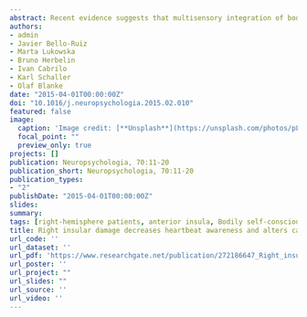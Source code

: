 ```yaml
---
abstract: Recent evidence suggests that multisensory integration of bodily signals involving exteroceptive and interoceptive information modulates bodily aspects of self-consciousness such as self-identification and self-location. In the so-called Full Body Illusion subjects watch a virtual body being stroked while they perceive tactile stimulation on their own body inducing illusory self-identification with the virtual body and a change in self-location towards the virtual body. In a related illusion, it has recently been shown that similar changes in self-identification and self-location can be observed when an interoceptive signal is used in association with visual stimulation of the virtual body (i.e., participants observe a virtual body illuminated in synchrony with their heartbeat). Although brain imaging and neuropsychological evidence suggest that the insular cortex is a core region for interoceptive processing (such as cardiac perception and awareness) as well as for self-consciousness, it is currently not known whether the insula mediates cardio-visual modulation of self-consciousness. Here we tested the involvement of insular cortex in heartbeat awareness and cardio-visual manipulation of bodily self-consciousness in a patient before and after resection of a selective right neoplastic insular lesion. Cardio-visual stimulation induced an abnormally enhanced state of bodily self-consciousness; in addition, cardio-visual manipulation was associated with an experienced loss of the spatial unity of the self (illusory bi-location and duplication of his body), not observed in healthy subjects. Heartbeat awareness was found to decrease after insular resection. Based on these data we propose that the insula mediates interoceptive awareness as well as cardio-visual effects on bodily self-consciousness and that insular processing of interoceptive signals is an important mechanism for the experienced unity of the self.
authors:
- admin
- Javier Bello-Ruiz
- Marta Lukowska
- Bruno Herbelin
- Ivan Cabrilo
- Karl Schaller
- Olaf Blanke
date: "2015-04-01T00:00:00Z"
doi: "10.1016/j.neuropsychologia.2015.02.010"
featured: false
image:
  caption: 'Image credit: [**Unsplash**](https://unsplash.com/photos/pLCdAaMFLTE)'
  focal_point: ""
  preview_only: true
projects: []
publication: Neuropsychologia, 70:11-20
publication_short: Neuropsychologia, 70:11-20
publication_types:
- "2"
publishDate: "2015-04-01T00:00:00Z"
slides: 
summary:
tags: [right-hemisphere patients, anterior insula, Bodily self-consciousness, Interoception, Multisensory]
title: Right insular damage decreases heartbeat awareness and alters cardio-visual effects on bodily self-consciousness
url_code: ''
url_dataset: ''
url_pdf: 'https://www.researchgate.net/publication/272186647_Right_insular_damage_decreases_heartbeat_awareness_and_alters_cardio-visual_effects_on_bodily_self-consciousness'
url_poster: ''
url_project: ""
url_slides: ""
url_source: ''
url_video: ''
---
```


